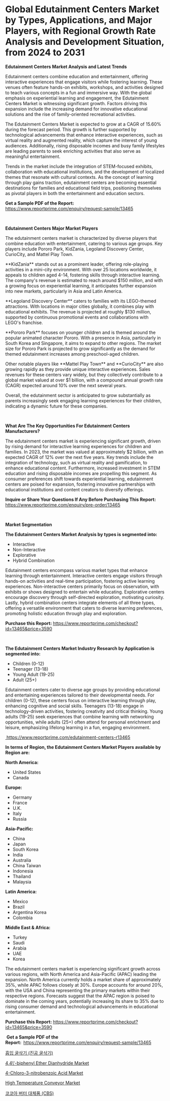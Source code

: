<p><h1>Global Edutainment Centers Market by Types, Applications, and Major Players, with Regional Growth Rate Analysis and Development Situation, from 2024 to 2031</h1></p><p><strong>Edutainment Centers Market Analysis and Latest Trends</strong></p>
<p><p>Edutainment centers combine education and entertainment, offering interactive experiences that engage visitors while fostering learning. These venues often feature hands-on exhibits, workshops, and activities designed to teach various concepts in a fun and immersive way. With the global emphasis on experiential learning and engagement, the Edutainment Centers Market is witnessing significant growth. Factors driving this expansion include the increasing demand for innovative educational solutions and the rise of family-oriented recreational activities.</p><p>The Edutainment Centers Market is expected to grow at a CAGR of 15.60% during the forecast period. This growth is further supported by technological advancements that enhance interactive experiences, such as virtual reality and augmented reality, which capture the interest of young audiences. Additionally, rising disposable incomes and busy family lifestyles are leading parents to seek enriching activities that also serve as meaningful entertainment. </p><p>Trends in the market include the integration of STEM-focused exhibits, collaboration with educational institutions, and the development of localized themes that resonate with cultural contexts. As the concept of learning through play gains traction, edutainment centers are becoming essential destinations for families and educational field trips, positioning themselves as pivotal players in both the entertainment and education sectors.</p></p>
<p><strong>Get a Sample PDF of the Report:&nbsp;</strong> <a href="https://www.reportprime.com/enquiry/request-sample/13465">https://www.reportprime.com/enquiry/request-sample/13465</a></p>
<p>&nbsp;</p>
<p><strong>Edutainment Centers Major Market Players</strong></p>
<p><p>The edutainment centers market is characterized by diverse players that combine education with entertainment, catering to various age groups. Key players include Pororo Park, KidZania, Legoland Discovery Center, CurioCity, and Mattel Play Town.</p><p>**KidZania** stands out as a prominent leader, offering role-playing activities in a mini-city environment. With over 25 locations worldwide, it appeals to children aged 4-14, fostering skills through interactive learning. The company's revenue is estimated to reach around $150 million, and with a growing focus on experiential learning, it anticipates further expansion into new markets, particularly in Asia and Latin America.</p><p>**Legoland Discovery Center** caters to families with its LEGO-themed attractions. With locations in major cities globally, it combines play with educational exhibits. The revenue is projected at roughly $130 million, supported by continuous promotional events and collaborations with LEGO's franchise.</p><p>**Pororo Park** focuses on younger children and is themed around the popular animated character Pororo. With a presence in Asia, particularly in South Korea and Singapore, it aims to expand to other regions. The market size for Pororo Park is projected to grow significantly as the demand for themed edutainment increases among preschool-aged children.</p><p>Other notable players like **Mattel Play Town** and **CurioCity** are also growing rapidly as they provide unique interactive experiences. Sales revenues for these centers vary widely, but they collectively contribute to a global market valued at over $1 billion, with a compound annual growth rate (CAGR) expected around 10% over the next several years. </p><p>Overall, the edutainment sector is anticipated to grow substantially as parents increasingly seek engaging learning experiences for their children, indicating a dynamic future for these companies.</p></p>
<p>&nbsp;</p>
<p><strong>What Are The Key Opportunities For Edutainment Centers Manufacturers?</strong></p>
<p><p>The edutainment centers market is experiencing significant growth, driven by rising demand for interactive learning experiences for children and families. In 2023, the market was valued at approximately $2 billion, with an expected CAGR of 12% over the next five years. Key trends include the integration of technology, such as virtual reality and gamification, to enhance educational content. Furthermore, increased investment in STEM education and rising disposable incomes are propelling this segment. As consumer preferences shift towards experiential learning, edutainment centers are poised for expansion, fostering innovative partnerships with educational institutions and content creators to diversify offerings.</p></p>
<p><strong>Inquire or Share Your Questions If Any Before Purchasing This Report:</strong> <a href="https://www.reportprime.com/enquiry/pre-order/13465">https://www.reportprime.com/enquiry/pre-order/13465</a></p>
<p>&nbsp;</p>
<p><strong>Market Segmentation</strong></p>
<p><strong>The Edutainment Centers Market Analysis by types is segmented into:</strong></p>
<p><ul><li>Interactive</li><li>Non-Interactive</li><li>Explorative</li><li>Hybrid Combination</li></ul></p>
<p><p>Edutainment centers encompass various market types that enhance learning through entertainment. Interactive centers engage visitors through hands-on activities and real-time participation, fostering active learning experiences. Non-interactive centers primarily focus on observation, with exhibits or shows designed to entertain while educating. Explorative centers encourage discovery through self-directed exploration, motivating curiosity. Lastly, hybrid combination centers integrate elements of all three types, offering a versatile environment that caters to diverse learning preferences, promoting holistic education through play and exploration.</p></p>
<p><strong>Purchase this Report:&nbsp;</strong><a href="https://www.reportprime.com/checkout?id=13465&price=3590">https://www.reportprime.com/checkout?id=13465&price=3590</a></p>
<p>&nbsp;</p>
<p><strong>The Edutainment Centers Market Industry Research by Application is segmented into:</strong></p>
<p><ul><li>Children (0-12)</li><li>Teenager (13-18)</li><li>Young Adult (19-25)</li><li>Adult (25+)</li></ul></p>
<p><p>Edutainment centers cater to diverse age groups by providing educational and entertaining experiences tailored to their developmental needs. For children (0-12), these centers focus on interactive learning through play, enhancing cognitive and social skills. Teenagers (13-18) engage in technology-driven activities, fostering creativity and critical thinking. Young adults (19-25) seek experiences that combine learning with networking opportunities, while adults (25+) often attend for personal enrichment and leisure, emphasizing lifelong learning in a fun, engaging environment.</p></p>
<p><a href="https://www.reportprime.com/edutainment-centers-r13465">&nbsp;https://www.reportprime.com/edutainment-centers-r13465</a></p>
<p><strong>In terms of Region, the Edutainment Centers Market Players available by Region are:</strong></p>
<p>
    <p> <strong> North America: </strong>
        <ul>
            <li>United States</li>
            <li>Canada</li>
        </ul>
        </p> 
    <p> <strong> Europe: </strong>
        <ul>
            <li>Germany</li>
            <li>France</li>
            <li>U.K.</li>
            <li>Italy</li>
            <li>Russia</li>
        </ul>
        </p> 
    <p> <strong> Asia-Pacific: </strong>
        <ul>
            <li>China</li>
            <li>Japan</li>
            <li>South Korea</li>
            <li>India</li>
            <li>Australia</li>
            <li>China Taiwan</li>
            <li>Indonesia</li>
            <li>Thailand</li>
            <li>Malaysia</li>
        </ul>
        </p> 
    <p> <strong> Latin America: </strong>
        <ul>
            <li>Mexico</li>
            <li>Brazil</li>
            <li>Argentina Korea</li>
            <li>Colombia</li>
        </ul>
        </p> 
    <p> <strong> Middle East & Africa: </strong>
        <ul>
            <li>Turkey</li>
            <li>Saudi</li>
            <li>Arabia</li>
            <li>UAE</li>
            <li>Korea</li>
        </ul>
    </p>
    </p>
<p><p>The edutainment centers market is experiencing significant growth across various regions, with North America and Asia-Pacific (APAC) leading the expansion. North America currently holds a market share of approximately 35%, while APAC follows closely at 30%. Europe accounts for around 20%, with the USA and China representing the primary markets within their respective regions. Forecasts suggest that the APAC region is poised to dominate in the coming years, potentially increasing its share to 35% due to rising consumer demand and technological advancements in educational entertainment.</p></p>
<p><strong>Purchase this Report: </strong><a href="https://www.reportprime.com/checkout?id=13465&price=3590">https://www.reportprime.com/checkout?id=13465&price=3590</a></p>
<p>&nbsp;<strong>Get a Sample PDF of the Report:&nbsp;&nbsp;</strong><a href="https://www.reportprime.com/enquiry/request-sample/13465">https://www.reportprime.com/enquiry/request-sample/13465</a></p>
<p><strong></strong></p>
<p><p><a href="https://medium.com/@joydelacr54/suction-excavator-vacuum-excavator-market-%EC%9D%98-%EA%B8%80%EB%A1%9C%EB%B2%8C-%EC%8B%9C%EC%9E%A5-%EA%B0%9C%EC%9A%94%EB%8A%94-%EC%A0%84-%EC%84%B8%EA%B3%84-%EB%B0%8F-%EC%A3%BC%EC%9A%94-%EC%8B%9C%EC%9E%A5%EC%9D%98-%EC%82%B0%EC%97%85%EC%97%90-%EC%98%81%ED%96%A5%EC%9D%84-%EB%AF%B8%EC%B9%98%EB%8A%94-%EC%A3%BC%EC%9A%94-%ED%8A%B8%EB%A0%8C%EB%93%9C%EC%97%90-%EB%8C%80%ED%95%9C-%EB%8F%85%ED%8A%B9%ED%95%9C-dd46eb8caeeb">흡입 굴삭기 (진공 굴삭기)</a></p><p><a href="https://medium.com/@bernadette.james576/this-4-4-biphenyl-ether-dianhydride-market-research-report-evaluates-the-key-market-trends-4e1482708669">4,4\'-biphenyl Ether Dianhydride Market</a></p><p><a href="https://medium.com/@bernadette.james576/this-4-chloro-3-nitrobenzoic-acid-market-research-report-evaluates-the-key-market-trends-a3e03c0da733">4-Chloro-3-nitrobenzoic Acid Market</a></p><p><a href="https://www.linkedin.com/pulse/high-temperature-conveyor-market-global-insights-sales-trends-dp7wf?trackingId=2ImFQhl3QYqitvcWpYRXNQ%3D%3D">High Temperature Conveyor Market</a></p><p><a href="https://medium.com/@deandreclark78/ocoa-butter-substitutes-cbs-market-%EC%9D%98-%EA%B8%80%EB%A1%9C%EB%B2%8C-%EC%8B%9C%EC%9E%A5-%EA%B0%9C%EC%9A%94%EB%8A%94-%EC%A0%84-%EC%84%B8%EA%B3%84-%EB%B0%8F-%EC%A3%BC%EC%9A%94-%EC%8B%9C%EC%9E%A5%EC%9D%98-%EC%82%B0%EC%97%85%EC%97%90-%EC%98%81%ED%96%A5%EC%9D%84-%EB%AF%B8%EC%B9%98%EB%8A%94-%EC%A3%BC%EC%9A%94-%ED%8A%B8%EB%A0%8C%EB%93%9C%EC%97%90-%EB%8C%80%ED%95%9C-%EB%8F%85%ED%8A%B9%ED%95%9C-%EA%B4%80%EC%A0%90%EC%9D%84-300da61208c8?postPublishedType=initial">코코아 버터 대체품 (CBS)</a></p></p>